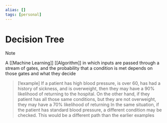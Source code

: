 ```yaml
---
alias: []
tags: [personal]
---
```

# Decision Tree

> [!note]
> A [[Machine Learning]] [[Algorithm]] in which inputs are passed through a stream of gates, and the probability that a condition is met depends on those gates and what they decide

> [!example]
> If a patient has high blood pressure, is over 60, has had a history of sickness, and is overweight, then they may have a 90% likelihood of returning to the hospital. On the other hand, if they patient has all those same conditions, but they are not overweight, they may have a 70% likelihood of returning
> In the same situation, if the patient has standard blood pressure, a different condition may be checked. This would be a different path than the earlier examples